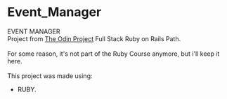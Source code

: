 # Event_Manager

EVENT MANAGER<br/>
Project from <a href="https://www.theodinproject.com/" target="_blank" rel="noopener noreferrer">The Odin Project</a> Full Stack Ruby on Rails Path.<br/>
<br/>
For some reason, it's not part of the Ruby Course anymore, but i'll keep it here.<br/>
<br/>
This project was made using:<br/>
- RUBY.